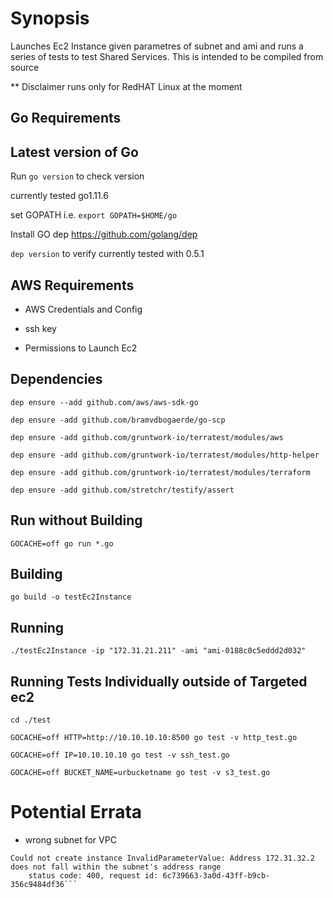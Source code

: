 # Synopsis
Launches Ec2 Instance given parametres of subnet and ami and runs a series of tests to test Shared Services.
This is intended to be compiled from source

** Disclaimer
runs only for RedHAT Linux at the moment

## Go Requirements

## Latest version of Go

Run  ```go version``` to check version

currently tested go1.11.6

set GOPATH
i.e.  ```export GOPATH=$HOME/go```

Install GO dep
https://github.com/golang/dep

```dep version```
to verify
currently tested with 0.5.1

## AWS Requirements

- AWS Credentials and Config

- ssh key

- Permissions to Launch Ec2

## Dependencies

```dep ensure --add github.com/aws/aws-sdk-go```

```dep ensure -add github.com/bramvdbogaerde/go-scp```

```dep ensure -add github.com/gruntwork-io/terratest/modules/aws```

```dep ensure -add github.com/gruntwork-io/terratest/modules/http-helper```

```dep ensure -add github.com/gruntwork-io/terratest/modules/terraform```

```dep ensure -add github.com/stretchr/testify/assert```

## Run without Building

```GOCACHE=off go run *.go```

## Building

```go build -o testEc2Instance```

## Running

```./testEc2Instance -ip "172.31.21.211" -ami "ami-0188c0c5eddd2d032"```

## Running Tests Individually outside of Targeted ec2

```cd ./test```

```GOCACHE=off HTTP=http://10.10.10.10:8500 go test -v http_test.go```

```GOCACHE=off IP=10.10.10.10 go test -v ssh_test.go```

```GOCACHE=off BUCKET_NAME=urbucketname go test -v s3_test.go```

# Potential Errata
- wrong subnet for VPC
```/testEc2 -ip 172.31.32.2 -ami ami-0188c0c5eddd2d032
Could not create instance InvalidParameterValue: Address 172.31.32.2 does not fall within the subnet's address range
	status code: 400, request id: 6c739663-3a0d-43ff-b9cb-356c9484df36```
